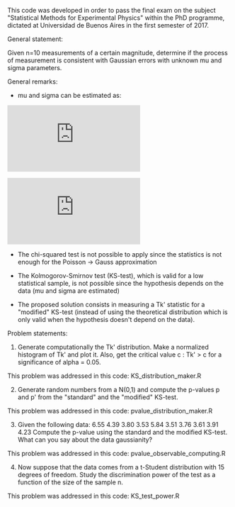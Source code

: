 This code was developed in order to pass the final exam on the subject
"Statistical Methods for Experimental Physics" within the PhD programme, dictated at Universidad de Buenos Aires in the first semester of 2017.


General statement:

Given n=10 measurements of a certain magnitude, determine if the process of measurement is consistent with Gaussian errors with unknown mu and sigma parameters.


General remarks:


- mu and sigma can be estimated as:

![](https://latex.codecogs.com/gif.latex?%5Cmu_%7Best%7D%20%3D%20%5Cfrac%7B1%7D%7B10%7D%5Csum_%7Bi%7D%7Bx_%7Bi%7D%7D)

![](https://latex.codecogs.com/gif.latex?%5Csigma_%7Best%7D%5E%7B2%7D%20%3D%20%5Cfrac%7B%5Csum_%7Bi%7D%7B%28x_%7Bi%7D-%5Cmu_%7Best%7D%29%7D%5E2%7D%7B9%7D)


- The chi-squared test is not possible to apply since the statistics is not enough for the Poisson -> Gauss approximation 

- The Kolmogorov-Smirnov test (KS-test), which is valid for a low statistical sample, is not possible since the hypothesis depends on the data (mu and sigma are estimated)

- The proposed solution consists in measuring a Tk' statistic for a "modified" KS-test (instead of using the theoretical distribution which is only valid when the hypothesis doesn't depend on the data). 


Problem statements:


1) Generate computationally the Tk' distribution. Make a normalized histogram of Tk' and plot it. Also, get the critical value c : Tk' > c for a significance of alpha = 0.05.

This problem was addressed in this code:
KS_distribution_maker.R


2) Generate random numbers from a N(0,1) and compute the p-values p and p' from the "standard" and the "modified" KS-test.

This problem was addressed in this code:
pvalue_distribution_maker.R


3) Given the following data: 6.55 4.39 3.80 3.53 5.84 3.51 3.76 3.61 3.91 4.23
Compute the p-value using the standard and the modified KS-test. What can you say about the data gaussianity?

This problem was addressed in this code:
pvalue_observable_computing.R


4) Now suppose that the data comes from a t-Student distribution with 15 degrees of freedom. Study the discrimination power of the test as a function of the size of the sample n.

This problem was addressed in this code:
KS_test_power.R
